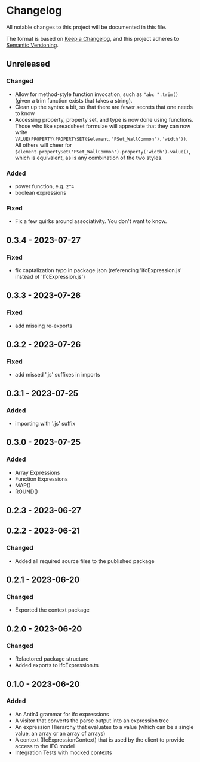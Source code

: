 # Changelog

All notable changes to this project will be documented in this file.

The format is based on [Keep a Changelog](https://keepachangelog.com/en/1.0.0/),
and this project adheres to [Semantic Versioning](https://semver.org/spec/v2.0.0.html).

## Unreleased

### Changed

- Allow for method-style function invocation, such as `"abc ".trim()` (given a trim function exists that takes a string).
- Clean up the syntax a bit, so that there are fewer secrets that one needs to know
- Accessing property, property set, and type is now done using functions. Those who like spreadsheet formulae will appreciate that they can now write `VALUE(PROPERTY(PROPERTYSET($element,'PSet_WallCommon'),'width'))`. All others will cheer for `$element.propertySet('PSet_WallCommon').property('width').value()`, which is equivalent, as is any combination of the two styles.

### Added

- power function, e.g. `2^4`
- boolean expressions

### Fixed

- Fix a few quirks around associativity. You don't want to know.

## 0.3.4 - 2023-07-27

### Fixed

- fix captalization typo in package.json (referencing 'ifcExpression.js' instead of 'IfcExpression.js')

## 0.3.3 - 2023-07-26

### Fixed

- add missing re-exports

## 0.3.2 - 2023-07-26

### Fixed

- add missed '.js' suffixes in imports

## 0.3.1 - 2023-07-25

### Added

- importing with '.js' suffix

## 0.3.0 - 2023-07-25

### Added

- Array Expressions
- Function Expressions
- MAP()
- ROUND()

## 0.2.3 - 2023-06-27

## 0.2.2 - 2023-06-21

### Changed

- Added all required source files to the published package

## 0.2.1 - 2023-06-20

### Changed

- Exported the context package

## 0.2.0 - 2023-06-20

### Changed

- Refactored package structure
- Added exports to IfcExpression.ts

## 0.1.0 - 2023-06-20

### Added

- An Antlr4 grammar for ifc expressions
- A visitor that converts the parse output into an expression tree
- An expression Hierarchy that evaluates to a value (which can be a single value, an array or an array of arrays)
- A context (IfcExpressionContext) that is used by the client to provide access to the IFC model
- Integration Tests with mocked contexts
